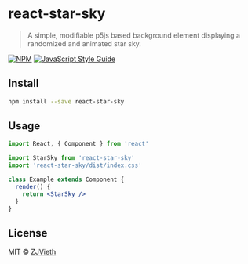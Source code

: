 # react-star-sky

> A simple, modifiable p5js based background element displaying a randomized and animated star sky.

[![NPM](https://img.shields.io/npm/v/react-star-sky.svg)](https://www.npmjs.com/package/react-star-sky) [![JavaScript Style Guide](https://img.shields.io/badge/code_style-standard-brightgreen.svg)](https://standardjs.com)

## Install

```bash
npm install --save react-star-sky
```

## Usage

```jsx
import React, { Component } from 'react'

import StarSky from 'react-star-sky'
import 'react-star-sky/dist/index.css'

class Example extends Component {
  render() {
    return <StarSky />
  }
}
```

## License

MIT © [ZJVieth](https://github.com/ZJVieth)
